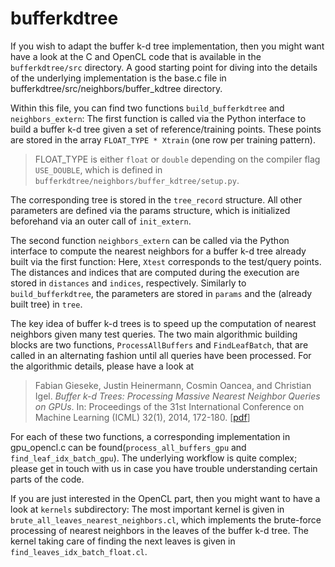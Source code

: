 bufferkdtree
============

If you wish to adapt the buffer k-d tree implementation, then you might want have a look at the C and OpenCL code that is available in the `bufferkdtree/src` directory. A good starting point for diving into the details of the underlying implementation is the base.c file in bufferkdtree/src/neighbors/buffer_kdtree directory. 

Within this file, you can find two functions `build_bufferkdtree` and `neighbors_extern`: The first function is called via the Python interface to build a buffer k-d tree given a set of reference/training points. These points are stored in the array `FLOAT_TYPE * Xtrain` (one row per training pattern).

>   FLOAT_TYPE is either `float` or `double` depending on the compiler flag `USE_DOUBLE`, which is defined in `bufferkdtree/neighbors/buffer_kdtree/setup.py`.

The corresponding tree is stored in the `tree_record` structure. All other parameters are defined via the params structure, which is initialized beforehand via an outer call of `init_extern`.

The second function `neighbors_extern` can be called via the Python interface to compute the nearest neighbors for a buffer k-d tree already built via the first function: Here, `Xtest` corresponds to the test/query points. The distances and indices that are computed during the execution are stored in `distances` and `indices`, respectively. Similarly to `build_bufferkdtree`, the parameters are stored in `params` and the (already built tree) in `tree`.

The key idea of buffer k-d trees is to speed up the computation of nearest neighbors given many test queries. The two main algorithmic building blocks are two functions, `ProcessAllBuffers` and `FindLeafBatch`, that are called in an alternating fashion until all queries have been processed. For the algorithmic details, please have a look at 

> Fabian Gieseke, Justin Heinermann, Cosmin Oancea, and Christian Igel. *Buffer k-d Trees: Processing Massive Nearest Neighbor Queries on GPUs*. In: Proceedings of the 31st International Conference on Machine Learning (ICML) 32(1), 2014, 172-180. [[pdf](http://jmlr.org/proceedings/papers/v32/gieseke14.pdf)]

For each of these two functions, a corresponding implementation in gpu_opencl.c can be found(`process_all_buffers_gpu` and `find_leaf_idx_batch_gpu`). The underlying workflow is quite complex; please get in touch with us in case you have trouble understanding certain parts of the code. 

If you are just interested in the OpenCL part, then you might want to have a look at `kernels` subdirectory: The most important kernel is given in `brute_all_leaves_nearest_neighbors.cl`, which implements the brute-force processing of nearest neighbors in the leaves of the buffer k-d tree. The kernel taking care of finding the next leaves is given in `find_leaves_idx_batch_float.cl`.




